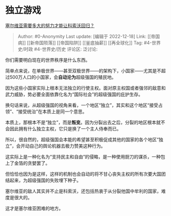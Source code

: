 # 独立游戏
[塞尔维亚需要多大的努力才能让科索沃回归？](https://www.zhihu.com/question/572682102/answer/2805798903)

> Author: #0-Anonymity
> Last update: [编辑于 2022-12-18]
> Link: [[帝国病]] [[新帝国陨落]] [[帝国陷阱]] [[釜底抽薪]] [[再全球化]]
> Tag: #4-世界史/时政 #4-世界史/历史
> 评论区:
> 泛讨论:

你们需要明白现在的世界秩序是什么东西。

简单点来说，在单极世界——甚至双极世界——的架构下，小国家——尤其是不超过500万人口的小国家，会**自动沦为**超级强国的殖民地。

因为这些小国家实际上根本无法独立的行使主权。面对原主权国或者强邻的敌意和武力威胁，势必要全面依靠化名为“国际社会”的超级强国的庇护生存。

换句话来说，从超级强国的视角来看，一个地区“独立”，其实和这个地区“接受占领”、“接受统治”在本质上是同一个意思。

本质上，那根本不是“独立”，而是**叛变**。因为分裂出去之后，分裂的地区根本就不会因此拥有什么独立主权，它只是换了一个主人侍奉而已。

所以，很自然的，超级强国会本能的希望甚至积极促成其他的国家的各个地区“独立”，会开动自己的舆论机器去极力赞美这种行为。

这实际上是一种化名为“支持民主和自由”的侵略，是一种使用厨刀的谋杀，一种包上了金箔的贪婪罢了。

但恰恰也因为是这样，这样的机制也会自动的将不甘心丧失主权的所有次要大国团结起来，为超级强国的失败埋下种子。

塞尔维亚的敌人其实并不止是科索沃，还包括热衷于从分裂他国中牟利的国家，难度是很大的。

这才是塞尔维亚困难的地方。
